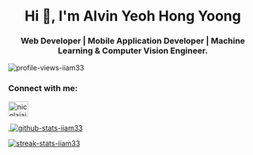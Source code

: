 <h1 align="center">Hi 👋, I'm Alvin Yeoh Hong Yoong</h1>

<h3 align="center">Web Developer | Mobile Application Developer | Machine Learning & Computer Vision Engineer.</h3>

<p align="left"> <img src="https://komarev.com/ghpvc/?username=iiam33&label=Profile%20views&color=0e75b6&style=flat-square" alt="profile-views-iiam33" /> </p>

<h3 align="left">Connect with me:</h3>
<p align="left">
  <a href="https://linkedin.com/in/alvin-yeoh-hong-yoong" target="blank"><img align="center" src="https://raw.githubusercontent.com/rahuldkjain/github-profile-readme-generator/master/src/images/icons/Social/linked-in-alt.svg" alt="nicolaiai" height="30" width="40" />
</p>
  
<p>&nbsp;<img align="center" src="https://github-readme-stats.vercel.app/api?username=iiam33&show_icons=true&theme=dark&locale=en" alt="github-stats-iiam33" /></p>

<p><img align="center" src="https://github-readme-streak-stats.herokuapp.com/?user=iiam33&theme=dark" alt="streak-stats-iiam33" /></p>

